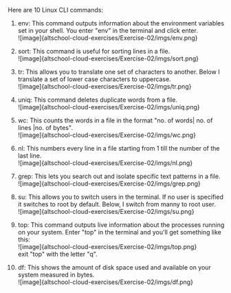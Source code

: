 Here are 10 Linux CLI commands:  
1. env: This command outputs information about the environment variables set in your shell. You enter "env" in the terminal and click enter.  
![image]{altschool-cloud-exercises/Exercise-02/imgs/env.png}  

2. sort: This command is useful for sorting lines in a file.  
![image]{altschool-cloud-exercises/Exercise-02/imgs/sort.png}  

3. tr: This allows you to translate one set of characters to another. Below I translate a set of lower case characters to uppercase.  
![image]{altschool-cloud-exercises/Exercise-02/imgs/tr.png}  

4. uniq: This command deletes duplicate words from a file.  
![image]{altschool-cloud-exercises/Exercise-02/imgs/uniq.png}  

5. wc: This counts the words in a file in the format "no. of words| no. of lines |no. of bytes".  
![image]{altschool-cloud-exercises/Exercise-02/imgs/wc.png}  

6. nl: This numbers every line in a file starting from 1 till the number of the last line.  
![image]{altschool-cloud-exercises/Exercise-02/imgs/nl.png}  

7. grep: This lets you search out and isolate specific text patterns in a file.  
![image]{altschool-cloud-exercises/Exercise-02/imgs/grep.png}    

8. su: This allows you to switch users in the terminal. If no user is specified it switches to root by default. Below, I switch from manny to root user.  
![image]{altschool-cloud-exercises/Exercise-02/imgs/su.png}    

9. top: This command outputs live information about the processes running on your system. Enter "top" in the terminal and you'll get something like this:  
![image]{altschool-cloud-exercises/Exercise-02/imgs/top.png}  
exit "top" with the letter "q".

10. df: This shows the amount of disk space used and available on your system measured in bytes.  
![image]{altschool-cloud-exercises/Exercise-02/imgs/df.png}  